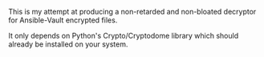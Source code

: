 This is my attempt at producing a non-retarded and non-bloated decryptor for Ansible-Vault encrypted files.

It only depends on Python's Crypto/Cryptodome library which should already be installed on your system.
